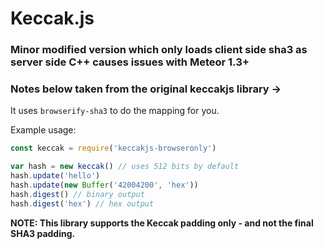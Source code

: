 # Keccak.js 

### Minor modified version which only loads client side sha3 as server side C++ causes issues with Meteor 1.3+

### Notes below taken from the original keccakjs library ->

It uses `browserify-sha3` to do the mapping for you.

Example usage:

```js
const keccak = require('keccakjs-browseronly')

var hash = new keccak() // uses 512 bits by default
hash.update('hello')
hash.update(new Buffer('42004200', 'hex'))
hash.digest() // binary output
hash.digest('hex') // hex output
```

**NOTE: This library supports the Keccak padding only - and not the final SHA3 padding.**
